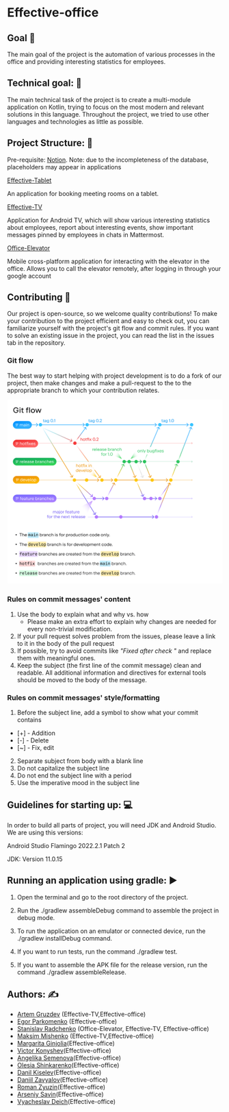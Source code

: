 # Effective-office

## Goal :dart:

The main goal of the project is the automation of various processes in the office and providing
interesting statistics for employees.

## Technical goal: :wrench:

The main technical task of the project is to create a multi-module application on Kotlin,
trying to focus on the most modern and relevant solutions in this language. Throughout the project,
we tried to use other languages and
technologies as little as possible.

## Project Structure: :dizzy:

Pre-requisite: [Notion](https://www.notion.so/effectiveband/613e964862f44c9faefefd7958697dd9?pvs=4). Note: due to the incompleteness of the database, placeholders may appear in applications

[Effective-Tablet](tabletApp/README.md)

An application for booking meeting rooms on a tablet.

[Effective-TV](tv-app/effecticeTV/README.md)

Application for Android TV, which will show various interesting statistics about
employees, report about interesting events, show important messages pinned by employees in chats in
Mattermost.

[Office-Elevator](composeApp/README.md)

Mobile cross-platform application for interacting with the elevator in the office. Allows you to
call the elevator remotely, after logging in through your google account

## Contributing :raised_hands:

Our project is open-source, so we welcome quality contributions! To make your contribution to the project efficient and easy to check out, you can familiarize yourself with the project's git flow and commit rules. If you want to solve an existing issue in the project, you can read the list in the issues tab in the repository.

### Git flow

The best way to start helping with project development is to do a fork of our project, then make changes and make a pull-request to the to the appropriate branch to which your contribution relates.

<img src="/assets/git-flow-image.png"> 

### Rules on commit messages' content

1. Use the body to explain what and why vs. how
   * Please make an extra effort to explain why changes are needed for every non-trivial modification.
2. If your pull request solves problem from the issues, please leave a link to it in the body of the pull request
3. If possible, try to avoid commits like *"Fixed after check "* and replace them with meaningful ones.
4. Keep the subject (the first line of the commit message) clean and readable. All additional information and directives for external tools 
should be moved to the body of the message.

### Rules on commit messages' style/formatting

1. Before the subject line, add a symbol to show what your commit contains
* [+] - Addition
* [-] - Delete 
* [~] - Fix, edit 
2. Separate subject from body with a blank line
3. Do not capitalize the subject line
4. Do not end the subject line with a period
5. Use the imperative mood in the subject line

## Guidelines for starting up: :computer:

In order to build all parts of project, you will need JDK and Android Studio. We are using this
versions:

Android Studio Flamingo 2022.2.1 Patch 2

JDK: Version 11.0.15

## Running an application using gradle: :arrow_forward:

1. Open the terminal and go to the root directory of the project.

2. Run the ./gradlew assembleDebug command to assemble the project in debug mode.

3. To run the application on an emulator or connected device, run the ./gradlew installDebug
   command.

4. If you want to run tests, run the command ./gradlew test.

5. If you want to assemble the APK file for the release version, run the command ./gradlew
   assembleRelease.

## Authors: :writing_hand:

* [Artem Gruzdev](https://github.com/gull192) (Effective-TV,Effective-office)
* [Egor Parkomenko](https://github.com/1MPULSEONE) (Effective-office)
* [Stanislav Radchenko](https://github.com/Radch-enko) (Office-Elevator, Effective-TV,
  Effective-office)
* [Maksim Mishenko](https://github.com/UserNameMax) (Effective-TV,Effective-office)
* [Margarita Ginjolia](https://github.com/MargaritaDj)(Effective-office)
* [Victor Konyshev](https://github.com/DireRaven-exe)(Effective-office)
* [Angelika Semenova](https://github.com/Liker4ik26)(Effective-office)
* [Olesia Shinkarenko](https://github.com/OlesiaShinkarenko)(Effective-office)
* [Danil Kiselev](https://github.com/kiselev-danil)(Effective-office)
* [Daniil Zavyalov](https://github.com/zavyalov-daniil)(Effective-office)
* [Roman Zyuzin](https://github.com/Roman194)(Effective-office)
* [Arseniy Savin](https://github.com/ayusavin)(Effective-office)
* [Vyacheslav Deich](https://github.com/plumsoftware)(Effective-office)
